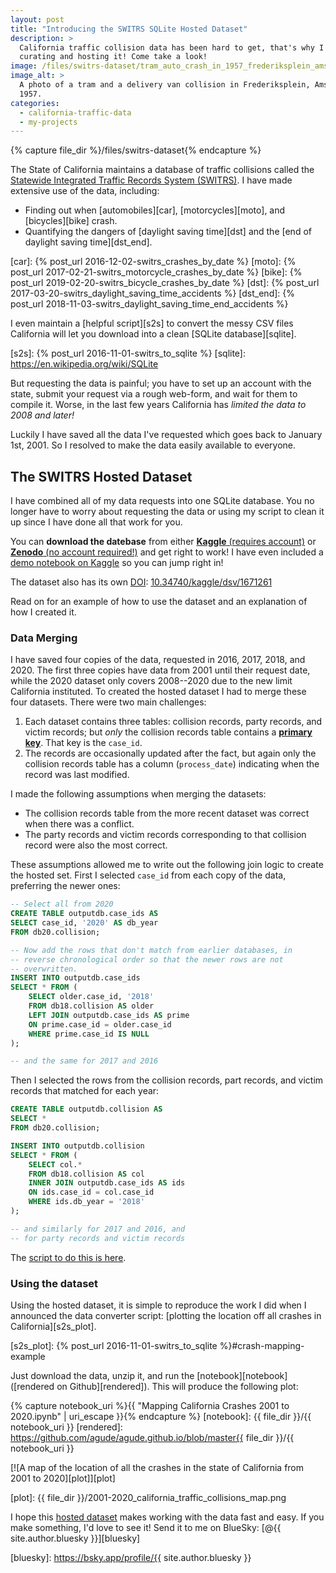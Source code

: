 ```yaml
---
layout: post
title: "Introducing the SWITRS SQLite Hosted Dataset"
description: >
  California traffic collision data has been hard to get, that's why I am now
  curating and hosting it! Come take a look!
image: /files/switrs-dataset/tram_auto_crash_in_1957_frederiksplein_amsterdam.jpg
image_alt: >
  A photo of a tram and a delivery van collision in Frederiksplein, Amsterdam,
  1957.
categories: 
  - california-traffic-data 
  - my-projects
---
```


{% capture file_dir %}/files/switrs-dataset{% endcapture %}

The State of California maintains a database of traffic collisions called the
[Statewide Integrated Traffic Records System (SWITRS)][switrs]. I have made
extensive use of the data, including:

[switrs]: http://iswitrs.chp.ca.gov/Reports/jsp/userLogin.jsp

- Finding out when [automobiles][car], [motorcycles][moto], and
  [bicycles][bike] crash.
- Quantifying the dangers of [daylight saving time][dst] and the [end of
  daylight saving time][dst_end].

[car]: {% post_url 2016-12-02-switrs_crashes_by_date %}
[moto]: {% post_url 2017-02-21-switrs_motorcycle_crashes_by_date %}
[bike]: {% post_url 2019-02-20-switrs_bicycle_crashes_by_date %}
[dst]: {% post_url 2017-03-20-switrs_daylight_saving_time_accidents %}
[dst_end]: {% post_url 2018-11-03-switrs_daylight_saving_time_end_accidents %}

I even maintain a [helpful script][s2s] to convert the messy CSV files
California will let you download into a clean [SQLite database][sqlite].

[s2s]: {% post_url 2016-11-01-switrs_to_sqlite %}
[sqlite]: https://en.wikipedia.org/wiki/SQLite

But requesting the data is painful; you have to set up an account with the
state, submit your request via a rough web-form, and wait for them to compile
it. Worse, in the last few years California has _limited the data to 2008 and
later!_

Luckily I have saved all the data I've requested which goes back to January
1st, 2001. So I resolved to make the data easily available to everyone.

## The SWITRS Hosted Dataset

I have combined all of my data requests into one SQLite database. You no
longer have to worry about requesting the data or using my script to clean it
up since I have done all that work for you.

You can **download the datebase** from either [**Kaggle** (requires
account)][db_link] or [**Zenodo** (no account required!)][zen_link] and get
right to work! I have even included a [demo notebook on Kaggle][demo_nb] so
you can jump right in!

[db_link]: https://www.kaggle.com/alexgude/california-traffic-collision-data-from-switrs
[zen_link]: https://zenodo.org/record/4284843
[demo_nb]: https://www.kaggle.com/alexgude/starter-california-traffic-collisions-from-switrs

The dataset also has its own [DOI][doi]: [10.34740/kaggle/dsv/1671261][my_doi]

[doi]: https://en.wikipedia.org/wiki/Digital_object_identifier
[my_doi]: https://www.doi.org/10.34740/kaggle/dsv/1671261

Read on for an example of how to use the dataset and an explanation of how I
created it.

### Data Merging

I have saved four copies of the data, requested in 2016, 2017, 2018, and 2020.
The first three copies have data from 2001 until their request date, while the
2020 dataset only covers 2008--2020 due to the new limit California
instituted. To created the hosted dataset I had to merge these four datasets.
There were two main challenges:

1. Each dataset contains three tables: collision records, party records, and
   victim records; but _only_ the collision records table contains a
   [**primary key**][primary_key]. That key is the `case_id`.
2. The records are occasionally updated after the fact, but again only the
   collision records table has a column (`process_date`) indicating when the
   record was last modified.

[primary_key]: https://en.wikipedia.org/wiki/Primary_key

I made the following assumptions when merging the datasets: 

- The collision records table from the more recent dataset was correct when
  there was a conflict.
- The party records and victim records corresponding to that collision record
  were also the most correct.

These assumptions allowed me to write out the following join logic to create
the hosted set. First I selected `case_id` from each copy of the data,
preferring the newer ones:

```sql
-- Select all from 2020
CREATE TABLE outputdb.case_ids AS 
SELECT case_id, '2020' AS db_year
FROM db20.collision;

-- Now add the rows that don't match from earlier databases, in
-- reverse chronological order so that the newer rows are not
-- overwritten.
INSERT INTO outputdb.case_ids
SELECT * FROM (
    SELECT older.case_id, '2018'
    FROM db18.collision AS older
    LEFT JOIN outputdb.case_ids AS prime
    ON prime.case_id = older.case_id
    WHERE prime.case_id IS NULL
);

-- and the same for 2017 and 2016
```

Then I selected the rows from the collision records, part records, and victim
records that matched for each year:

```sql
CREATE TABLE outputdb.collision AS
SELECT *
FROM db20.collision;

INSERT INTO outputdb.collision
SELECT * FROM (
    SELECT col.*
    FROM db18.collision AS col
    INNER JOIN outputdb.case_ids AS ids
    ON ids.case_id = col.case_id
    WHERE ids.db_year = '2018'
);

-- and similarly for 2017 and 2016, and
-- for party records and victim records
```

The [script to do this is here][script].

[script]: https://github.com/agude/SWITRS-to-SQLite/blob/master/scripts/combine_databases.sql

### Using the dataset

Using the hosted dataset, it is simple to reproduce the work I did when I
announced the data converter script: [plotting the location off all crashes in
California][s2s_plot].

[s2s_plot]: {% post_url 2016-11-01-switrs_to_sqlite %}#crash-mapping-example

Just download the data, unzip it, and run the [notebook][notebook] ([rendered
on Github][rendered]). This will produce the following plot:

{% capture notebook_uri %}{{ "Mapping California Crashes 2001 to 2020.ipynb" | uri_escape }}{% endcapture %} 
[notebook]: {{ file_dir }}/{{ notebook_uri }}
[rendered]: https://github.com/agude/agude.github.io/blob/master{{ file_dir }}/{{ notebook_uri }}

[![A map of the location of all the crashes in the state of California from
2001 to 2020][plot]][plot]

[plot]: {{ file_dir }}/2001-2020_california_traffic_collisions_map.png

I hope this [hosted dataset][db_link] makes working with the data fast and
easy. If you make something, I'd love to see it! Send it to me on BlueSky:
[@{{ site.author.bluesky }}][bluesky]

[bluesky]: https://bsky.app/profile/{{ site.author.bluesky }}

